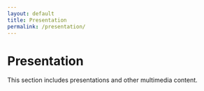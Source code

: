 ```yaml
---
layout: default
title: Presentation
permalink: /presentation/
---
```


# Presentation

This section includes presentations and other multimedia content.